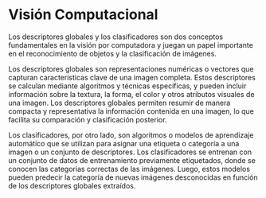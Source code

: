 # Visión Computacional

Los descriptores globales y los clasificadores son dos conceptos fundamentales en la visión por computadora y juegan un papel importante en el reconocimiento de objetos y la clasificación de imágenes.

Los descriptores globales son representaciones numéricas o vectores que capturan características clave de una imagen completa. Estos descriptores se calculan mediante algoritmos y técnicas específicas, y pueden incluir información sobre la textura, la forma, el color y otros atributos visuales de una imagen. Los descriptores globales permiten resumir de manera compacta y representativa la información contenida en una imagen, lo que facilita su comparación y clasificación posterior.

Los clasificadores, por otro lado, son algoritmos o modelos de aprendizaje automático que se utilizan para asignar una etiqueta o categoría a una imagen o un conjunto de descriptores. Los clasificadores se entrenan con un conjunto de datos de entrenamiento previamente etiquetados, donde se conocen las categorías correctas de las imágenes. Luego, estos modelos pueden predecir la categoría de nuevas imágenes desconocidas en función de los descriptores globales extraídos.
